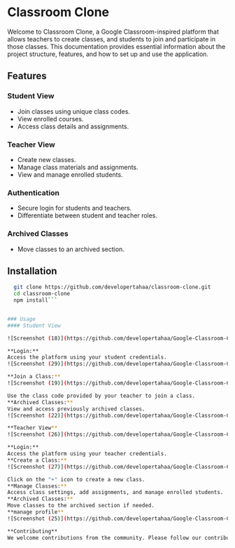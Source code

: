# Classroom Clone

Welcome to Classroom Clone, a Google Classroom-inspired platform that allows teachers to create classes, and students to join and participate in those classes. This documentation provides essential information about the project structure, features, and how to set up and use the application.

## Features

### Student View

- Join classes using unique class codes.
- View enrolled courses.
- Access class details and assignments.

### Teacher View

- Create new classes.
- Manage class materials and assignments.
- View and manage enrolled students.

### Authentication

- Secure login for students and teachers.
- Differentiate between student and teacher roles.

### Archived Classes

- Move classes to an archived section.

## Installation

```bash
  git clone https://github.com/developertahaa/classroom-clone.git
  cd classroom-clone
  npm install```


### Usage
#### Student View

![Screenshot (18)](https://github.com/developertahaa/Google-Classroom-Clone-Using-PHP-and-HTML/assets/75298003/ff7c808f-006c-4dbd-bd55-b9e72c3b1698)

**Login:**
Access the platform using your student credentials.
![Screenshot (29)](https://github.com/developertahaa/Google-Classroom-Clone-Using-PHP-and-HTML/assets/75298003/098481b4-a7eb-41ac-aee8-c36077125b60)

**Join a Class:**
![Screenshot (19)](https://github.com/developertahaa/Google-Classroom-Clone-Using-PHP-and-HTML/assets/75298003/601a4078-9b62-4b34-bafa-ad8440da1075)

Use the class code provided by your teacher to join a class.
**Archived Classes:**
View and access previously archived classes.
![Screenshot (22)](https://github.com/developertahaa/Google-Classroom-Clone-Using-PHP-and-HTML/assets/75298003/15880984-e017-461a-87ab-240e6d877603)

**Teacher View**
![Screenshot (26)](https://github.com/developertahaa/Google-Classroom-Clone-Using-PHP-and-HTML/assets/75298003/5f4049df-cfbf-426f-9099-a5c03f721265)

**Login:**
Access the platform using your teacher credentials.
**Create a Class:**
![Screenshot (27)](https://github.com/developertahaa/Google-Classroom-Clone-Using-PHP-and-HTML/assets/75298003/60c421d5-c348-47dc-821d-9990278e3977)

Click on the "+" icon to create a new class.
**Manage Classes:**
Access class settings, add assignments, and manage enrolled students.
**Archived Classes:**
Move classes to the archived section if needed.
**manage profile**
![Screenshot (25)](https://github.com/developertahaa/Google-Classroom-Clone-Using-PHP-and-HTML/assets/75298003/c1f2c66a-0202-43d2-b307-adc113303643)

**Contributing**
We welcome contributions from the community. Please follow our contribution guidelines.




